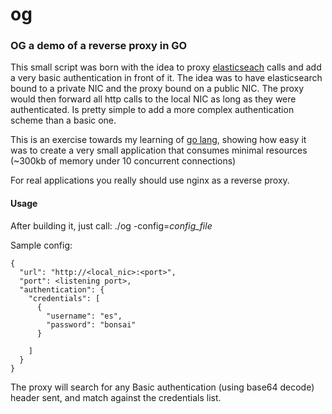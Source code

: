 og
==

### OG a demo of a reverse proxy in GO

This small script was born with the idea to proxy [elasticseach](http://elasticsearch.org) calls and add a very basic authentication in front of it. The idea was to have elasticsearch bound to a private NIC and the proxy bound on a public NIC. The proxy would then forward all http calls to the local NIC as long as they were authenticated. Is pretty simple to add a more complex authentication scheme than a basic one.

This is an exercise towards my learning of [go lang](http://golang.org), showing how easy it was to create a very small application that consumes minimal resources (~300kb of memory under 10 concurrent connections)

For real applications you really should use nginx as a reverse proxy.

#### Usage

After building it, just call: ./og -config=*config_file*

Sample config:

```
{
  "url": "http://<local_nic>:<port>",
  "port": <listening port>,
  "authentication": {
    "credentials": [
      {
        "username": "es",
        "password": "bonsai"
      }
     
    ]
  }
}

```

The proxy will search for any Basic authentication (using base64 decode) header sent, and match against the credentials list.



